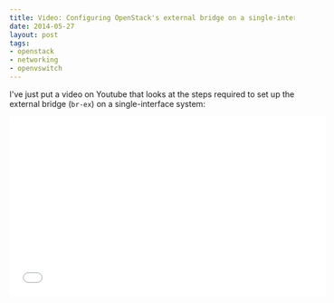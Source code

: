 ```yaml
---
title: Video: Configuring OpenStack's external bridge on a single-interface system
date: 2014-05-27
layout: post
tags:
- openstack
- networking
- openvswitch
---
```


I've just put a video on Youtube that looks at the steps required to
set up the external bridge (`br-ex`) on a single-interface system:

<iframe width="560" height="315" src="//www.youtube.com/embed/8zFQG5mKwPk" frameborder="0" allowfullscreen></iframe>


